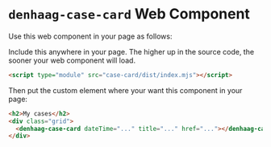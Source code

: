 <!-- @license CC0-1.0 -->

# `denhaag-case-card` Web Component

Use this web component in your page as follows:

Include this anywhere in your page. The higher up in the source code, the sooner your web component will load.

```html
<script type="module" src="case-card/dist/index.mjs"></script>
```

Then put the custom element where your want this component in your page:

```html
<h2>My cases</h2>
<div class="grid">
  <denhaag-case-card dateTime="..." title="..." href="..."></denhaag-case-card>
</div>
```
